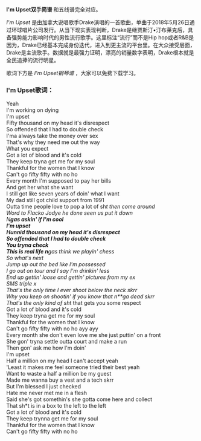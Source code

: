 

**I'm Upset双手简谱** 和五线谱完全对应。

_I'm Upset_
是由加拿大说唱歌手Drake演唱的一首歌曲，单曲于2018年5月26日通过环球唱片公司发行。从当下现实表现判断，Drake是继贾斯汀•汀布莱克后，具备强势能力影响时代的男性流行歌手。这里标注“流行”而不是Hip
hop或者R&B是因为，Drake已经基本完成身份迭代，进入到更主流的平台里。在大众接受层面，Drake是主流歌手。数据就是最强力证明，漂亮的销量数字表明，Drake根本就是全民追捧的流行明星。

歌词下方是 _I'm Upset钢琴谱_ ，大家可以免费下载学习。

### I'm Upset歌词：

Yeah  
I'm working on dying  
I'm upset  
Fifty thousand on my head it's disrespect  
So offended that I had to double check  
I'ma always take the money over sex  
That's why they need me out the way  
What you expect  
Got a lot of blood and it's cold  
They keep tryna get me for my soul  
Thankful for the women that I know  
Can't go fifty fifty with no ho  
Every month I'm supposed to pay her bills  
And get her what she want  
I still got like seven years of doin' what I want  
My dad still got child support from 1991  
Outta time people love to pop a lot of sh*t then come around  
Word to Flacko Jodye he done seen us put it down  
N**gas askin' if I'm cool  
I'm upset  
Hunnid thousand on my head it's disrespect  
So offended that I had to double check  
You tryna check  
This is real life n**gas think we playin' chess  
So what's next  
Jump up out the bed like I'm possessed  
I go out on tour and I say I'm drinkin' less  
End up gettin' loose and gettin' pictures from my ex  
SMS triple x  
That's the only time I ever shoot below the neck skrr  
Why you keep on shootin' if you know that n**ga dead skrr  
That's the only kind of sh*t that gets you some respect  
Got a lot of blood and it's cold  
They keep tryna get me for my soul  
Thankful for the women that I know  
Can't go fifty fifty with no ho ayy ayy  
Every month she don't even love me she just puttin' on a front  
She gon' tryna settle outta court and make a run  
Then gon' ask me how I'm doin'  
I'm upset  
Half a million on my head I can't accept yeah  
'Least it makes me feel someone tried their best yeah  
Want to waste a half a million be my guest  
Made me wanna buy a vest and a tech skrr  
But I'm blessed I just checked  
Hate me never met me in a flesh  
Said she's got somethin's she gotta come here and collect  
That sh*t is in a box to the left to the left  
Got a lot of blood and it's cold  
They keep trynna get me for my soul  
Thankful for the women that I know  
Can't go fifty fifty with no ho

